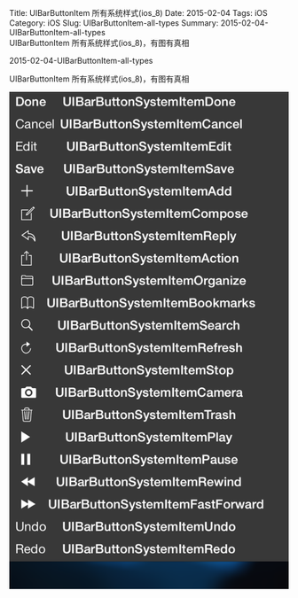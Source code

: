 Title: UIBarButtonItem 所有系统样式(ios_8)
Date: 2015-02-04
Tags: iOS
Category: iOS
Slug: UIBarButtonItem-all-types
Summary: 2015-02-04-UIBarButtonItem-all-types<br />UIBarButtonItem 所有系统样式(ios_8)，有图有真相

2015-02-04-UIBarButtonItem-all-types

UIBarButtonItem 所有系统样式(ios_8)，有图有真相


![img](../images/2015年2月4日下午6.02.40.png)

